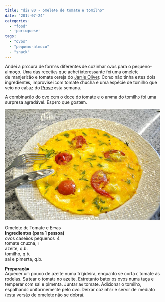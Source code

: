 ```yaml
---
title: "dia 80 - omelete de tomate e tomilho"
date: "2011-07-24"
categories: 
  - "food"
  - "portuguese"
tags: 
  - "ovos"
  - "pequeno-almoco"
  - "snack"
---
```


Andei à procura de formas diferentes de cozinhar ovos para o pequeno-almoço. Uma das receitas que achei interessante foi uma omelete de manjericão e tomate cereja do [Jamie Oliver](http://www.jamieoliver.com/recipes/egg-recipes/omelettes). Como não tinha estes dois ingredientes, improvisei com tomate chucha e uma espécie de tomilho que veio no cabaz do [Prove](http://www.prove.com.pt/) esta semana.  
  
A combinação do ovo com o doce do tomate e o aroma do tomilho foi uma surpresa agradável. Espero que gostem.  
  

[![](images/Cozinha+de+Caverna+-+1437.jpg)](http://4.bp.blogspot.com/-PQlm10wcv3c/Tivo7ECh00I/AAAAAAAAETw/oJzBo0LUixQ/s1600/Cozinha+de+Caverna+-+1437.jpg)

  
  
Omelete de Tomate e Ervas  
**Ingredientes (para 1 pessoa)**  
ovos caseiros pequenos, 4  
tomate chucha, 1  
azeite, q.b.  
tomilho, q.b.  
sal e pimenta, q.b.  
  
**Preparação**  
Aquecer um pouco de azeite numa frigideira, enquanto se corta o tomate às rodelas. Saltear o tomate no azeite. Entretanto bater os ovos numa taça e temperar com sal e pimenta. Juntar ao tomate. Adicionar o tomilho, espalhando uniformemente pelo ovo. Deixar cozinhar e servir de imediato (esta versão de omelete não se dobra).
